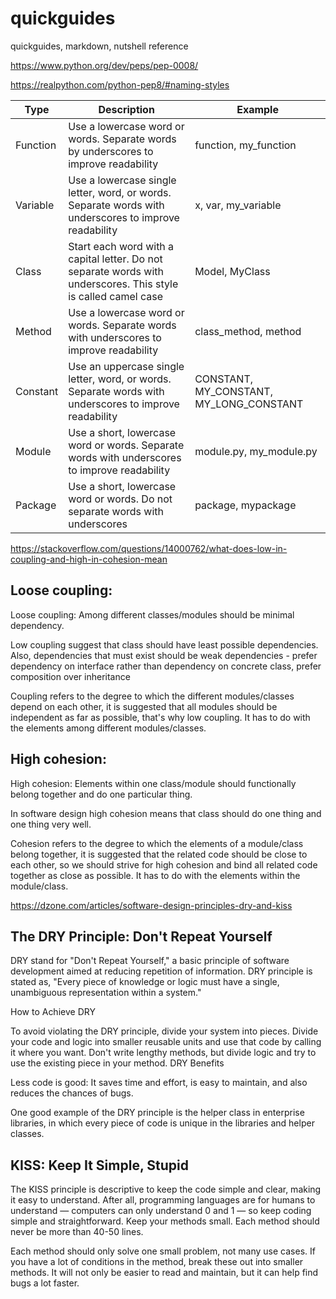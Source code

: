 # quickguides
quickguides, markdown, nutshell reference

https://www.python.org/dev/peps/pep-0008/

https://realpython.com/python-pep8/#naming-styles


| Type | Description | Example |
| ---- | ----------- | ------- |
| Function | Use a lowercase word or words. Separate words by underscores to improve readability | function, my_function |
| Variable | Use a lowercase single letter, word, or words. Separate words with underscores to improve readability | x, var, my_variable
| Class | Start each word with a capital letter. Do not separate words with underscores. This style is called camel case | Model, MyClass
| Method | Use a lowercase word or words. Separate words with underscores to improve readability | class_method, method
| Constant | Use an uppercase single letter, word, or words. Separate words with underscores to improve readability | CONSTANT, MY_CONSTANT, MY_LONG_CONSTANT
| Module | Use a short, lowercase word or words. Separate words with underscores to improve readability | module.py, my_module.py
| Package | Use a short, lowercase word or words. Do not separate words with underscores | package, mypackage


https://stackoverflow.com/questions/14000762/what-does-low-in-coupling-and-high-in-cohesion-mean

## Loose coupling:

Loose coupling: Among different classes/modules should be minimal dependency.

Low coupling suggest that class should have least possible dependencies. 
Also, dependencies that must exist should be weak dependencies - prefer dependency on interface rather than dependency on concrete class, 
prefer composition over inheritance 

Coupling refers to the degree to which the different modules/classes depend on each other, 
it is suggested that all modules should be independent as far as possible, that's why low coupling. 
It has to do with the elements among different modules/classes.

## High cohesion:

High cohesion: Elements within one class/module should functionally belong together and do one particular thing.

In software design high cohesion means that class should do one thing and one thing very well.

Cohesion refers to the degree to which the elements of a module/class belong together, 
it is suggested that the related code should be close to each other, 
so we should strive for high cohesion and bind all related code together as close as possible. 
It has to do with the elements within the module/class.

https://dzone.com/articles/software-design-principles-dry-and-kiss

## The DRY Principle: Don't Repeat Yourself

DRY stand for "Don't Repeat Yourself," a basic principle of software development aimed at reducing repetition of information. 
DRY principle is stated as, "Every piece of knowledge or logic must have a single, unambiguous representation within a system."

How to Achieve DRY

To avoid violating the DRY principle, divide your system into pieces. Divide your code and logic into smaller 
reusable units and use that code by calling it where you want. Don't write lengthy methods, but divide logic 
and try to use the existing piece in your method.
DRY Benefits

Less code is good: It saves time and effort, is easy to maintain, and also reduces the chances of bugs.

One good example of the DRY principle is the helper class in enterprise libraries, 
in which every piece of code is unique in the libraries and helper classes.

## KISS: Keep It Simple, Stupid

The KISS principle is descriptive to keep the code simple and clear, making it easy to understand. 
After all, programming languages are for humans to understand — computers can only understand 0 and 1 — 
so keep coding simple and straightforward. Keep your methods small. Each method should never be more than 40-50 lines.

Each method should only solve one small problem, not many use cases. If you have a lot of conditions in the method, 
break these out into smaller methods. It will not only be easier to read and maintain, but it can help find bugs a lot faster.